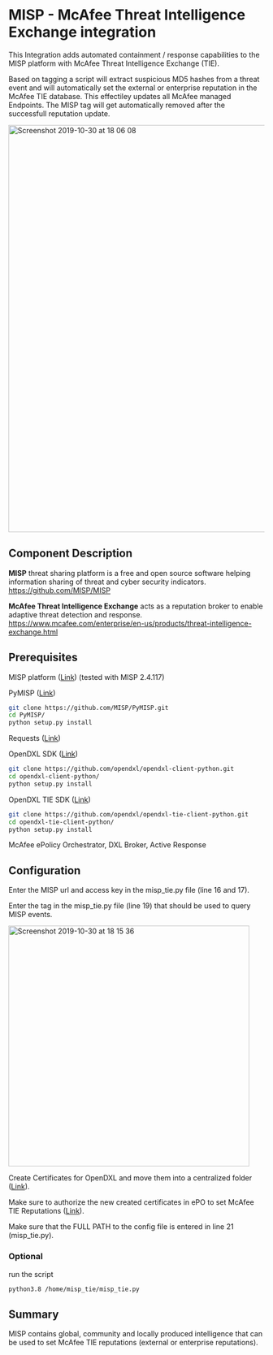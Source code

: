 # MISP - McAfee Threat Intelligence Exchange integration

This Integration adds automated containment / response capabilities to the MISP platform with McAfee Threat Intelligence Exchange (TIE).

Based on tagging a script will extract suspicious MD5 hashes from a threat event and will automatically set the external or enterprise reputation in the McAfee TIE database. This effectiley updates all McAfee managed Endpoints.
The MISP tag will get automatically removed after the successfull reputation update.

   <img width="802" alt="Screenshot 2019-10-30 at 18 06 08" src="https://user-images.githubusercontent.com/25227268/67881016-06148e80-fb40-11e9-9cad-54253e965e14.png">

## Component Description
**MISP** threat sharing platform is a free and open source software helping information sharing of threat and cyber security indicators. https://github.com/MISP/MISP

**McAfee Threat Intelligence Exchange** acts as a reputation broker to enable adaptive
threat detection and response. https://www.mcafee.com/enterprise/en-us/products/threat-intelligence-exchange.html

## Prerequisites
MISP platform ([Link](https://github.com/MISP/MISP)) (tested with MISP 2.4.117)

PyMISP ([Link](https://github.com/MISP/PyMISP))
```sh
git clone https://github.com/MISP/PyMISP.git
cd PyMISP/
python setup.py install
```

Requests ([Link](http://docs.python-requests.org/en/master/user/install/#install))

OpenDXL SDK ([Link](https://github.com/opendxl/opendxl-client-python))
```sh
git clone https://github.com/opendxl/opendxl-client-python.git
cd opendxl-client-python/
python setup.py install
```

OpenDXL TIE SDK ([Link](https://github.com/opendxl/opendxl-tie-client-python))
```sh
git clone https://github.com/opendxl/opendxl-tie-client-python.git
cd opendxl-tie-client-python/
python setup.py install
```

McAfee ePolicy Orchestrator, DXL Broker, Active Response

## Configuration
Enter the MISP url and access key in the misp_tie.py file (line 16 and 17).

Enter the tag in the misp_tie.py file (line 19) that should be used to query MISP events.

<img width="474" alt="Screenshot 2019-10-30 at 18 15 36" src="https://user-images.githubusercontent.com/25227268/67881736-57714d80-fb41-11e9-9276-ead5f48afe8a.png">

Create Certificates for OpenDXL and move them into a centralized folder ([Link](https://opendxl.github.io/opendxl-client-python/pydoc/epoexternalcertissuance.html)). 

Make sure to authorize the new created certificates in ePO to set McAfee TIE Reputations ([Link](https://opendxl.github.io/opendxl-tie-client-python/pydoc/basicsetreputationexample.html)).

Make sure that the FULL PATH to the config file is entered in line 21 (misp_tie.py).

### Optional

run the script 
```sh
python3.8 /home/misp_tie/misp_tie.py
```

## Summary
MISP contains global, community and locally produced intelligence that can be used to set McAfee TIE reputations (external or enterprise reputations).
